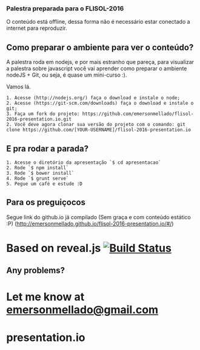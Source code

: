 ### Palestra preparada para o FLISOL-2016

O conteúdo está offline, dessa forma não é necessário estar conectado a internet para reproduzir.

## Como preparar o ambiente para ver o conteúdo?

A palestra roda em nodejs, e por mais estranho que pareça, para visualizar a palestra sobre javascript você vai aprender como preparar o ambiente nodeJS + Git, ou seja, é quase um mini-curso :). 

Vamos lá.

    1. Acesse (http://nodejs.org/) faça o download e instale o node;
    2. Acesse (https://git-scm.com/downloads) faça o download e instale o git;
    3. Faça um fork do projeto: https://github.com/emersonmellado/flisol-2016-presentation.io.git
    2. Você deve agora clonar sua versão do projeto com o comando: git clone https://github.com/[YOUR-USERNAME]/flisol-2016-presentation.io

## E pra rodar a parada?

    1. Acesse o diretório da apresentação `$ cd apresentacao`
    2. Rode `$ npm install`
    3. Rode `$ bower install`
    4. Rode `$ grunt serve`
    5. Pegue um café e estude :D

## Para os preguiçocos 

Segue link do github.io já compilado (Sem graça e com conteúdo estático :P) (http://emersonmellado.github.io/flisol-2016-presentation.io/#/)

# Based on reveal.js [![Build Status](https://travis-ci.org/hakimel/reveal.js.svg?branch=master)](https://travis-ci.org/hakimel/reveal.js)

## Any problems?
Let me know at emersonmellado@gmail.com
=======
# presentation.io

